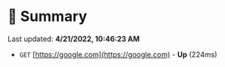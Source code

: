 # 📖 Summary
Last updated: **4/21/2022, 10:46:23 AM**

- `GET` [https://google.com](https://google.com) - **Up** (224ms)
